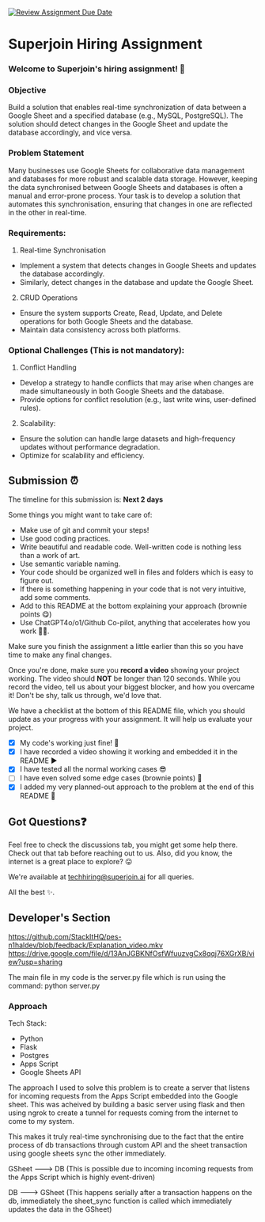 [![Review Assignment Due Date](https://classroom.github.com/assets/deadline-readme-button-22041afd0340ce965d47ae6ef1cefeee28c7c493a6346c4f15d667ab976d596c.svg)](https://classroom.github.com/a/AHFn7Vbn)
# Superjoin Hiring Assignment

### Welcome to Superjoin's hiring assignment! 🚀

### Objective
Build a solution that enables real-time synchronization of data between a Google Sheet and a specified database (e.g., MySQL, PostgreSQL). The solution should detect changes in the Google Sheet and update the database accordingly, and vice versa.

### Problem Statement
Many businesses use Google Sheets for collaborative data management and databases for more robust and scalable data storage. However, keeping the data synchronised between Google Sheets and databases is often a manual and error-prone process. Your task is to develop a solution that automates this synchronisation, ensuring that changes in one are reflected in the other in real-time.

### Requirements:
1. Real-time Synchronisation
  - Implement a system that detects changes in Google Sheets and updates the database accordingly.
   - Similarly, detect changes in the database and update the Google Sheet.
  2.	CRUD Operations
   - Ensure the system supports Create, Read, Update, and Delete operations for both Google Sheets and the database.
   - Maintain data consistency across both platforms.
   
### Optional Challenges (This is not mandatory):
1. Conflict Handling
- Develop a strategy to handle conflicts that may arise when changes are made simultaneously in both Google Sheets and the database.
- Provide options for conflict resolution (e.g., last write wins, user-defined rules).
    
2. Scalability: 	
- Ensure the solution can handle large datasets and high-frequency updates without performance degradation.
- Optimize for scalability and efficiency.

## Submission ⏰
The timeline for this submission is: **Next 2 days**

Some things you might want to take care of:
- Make use of git and commit your steps!
- Use good coding practices.
- Write beautiful and readable code. Well-written code is nothing less than a work of art.
- Use semantic variable naming.
- Your code should be organized well in files and folders which is easy to figure out.
- If there is something happening in your code that is not very intuitive, add some comments.
- Add to this README at the bottom explaining your approach (brownie points 😋)
- Use ChatGPT4o/o1/Github Co-pilot, anything that accelerates how you work 💪🏽. 

Make sure you finish the assignment a little earlier than this so you have time to make any final changes.

Once you're done, make sure you **record a video** showing your project working. The video should **NOT** be longer than 120 seconds. While you record the video, tell us about your biggest blocker, and how you overcame it! Don't be shy, talk us through, we'd love that.

We have a checklist at the bottom of this README file, which you should update as your progress with your assignment. It will help us evaluate your project.

- [x] My code's working just fine! 🥳
- [x] I have recorded a video showing it working and embedded it in the README ▶️
- [x] I have tested all the normal working cases 😎
- [ ] I have even solved some edge cases (brownie points) 💪
- [x] I added my very planned-out approach to the problem at the end of this README 📜

## Got Questions❓
Feel free to check the discussions tab, you might get some help there. Check out that tab before reaching out to us. Also, did you know, the internet is a great place to explore? 😛

We're available at techhiring@superjoin.ai for all queries. 

All the best ✨.

## Developer's Section
https://github.com/StackItHQ/pes-n1haldev/blob/feedback/Explanation_video.mkv
https://drive.google.com/file/d/13AnJGBKNfOsfWfuuzvgCx8qqj76XGrXB/view?usp=sharing

The main file in my code is the server.py file which is run using the command: python server.py

### Approach

Tech Stack:
- Python
- Flask
- Postgres
- Apps Script
- Google Sheets API

The approach I used to solve this problem is to create a server that listens for incoming requests from the Apps Script embedded into the Google sheet. 
This was acheived by building a basic server using flask and then using ngrok to create a tunnel for requests coming from the internet to come to my system.

This makes it truly real-time synchronising due to the fact that the entire process of db transactions through custom API and the sheet transaction using google sheets sync the other immediately. 

GSheet ---> DB (This is possible due to incoming incoming requests from the Apps Script which is highly event-driven)

DB ---> GSheet (This happens serially after a transaction happens on the db, immediately the sheet_sync function is called which immediately updates the data in the GSheet)
